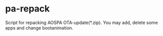 pa-repack
=========

Script for repacking AOSPA OTA-update(*.zip). You may add, delete some apps and change bootanimation.
